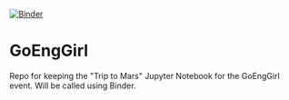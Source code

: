 [![Binder](https://mybinder.org/badge_logo.svg)](https://mybinder.org/v2/gh/sonjapejcic/GoEngGirl-solutions/main)

# GoEngGirl
Repo for keeping the "Trip to Mars" Jupyter Notebook for the GoEngGirl event. Will be called using Binder. 
